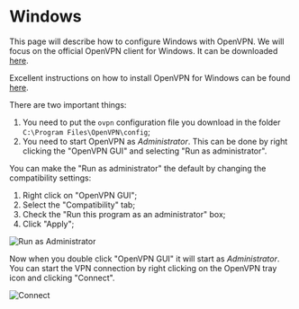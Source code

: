 # Windows
This page will describe how to configure Windows with OpenVPN. We will focus 
on the official OpenVPN client for Windows. It can be downloaded 
[here](https://openvpn.net/index.php/open-source/downloads.html).

Excellent instructions on how to install OpenVPN for Windows can
be found [here](https://community.openvpn.net/openvpn/wiki/OpenVPN-GUI).

There are two important things:

1. You need to put the `ovpn` configuration file you download in the folder
`C:\Program Files\OpenVPN\config`;
2. You need to start OpenVPN as *Administrator*. This can be done by right 
clicking the "OpenVPN GUI" and selecting "Run as administrator".

You can make the "Run as administrator" the default by changing the 
compatibility settings:

1. Right click on "OpenVPN GUI";
2. Select the "Compatibility" tab;
3. Check the "Run this program as an administrator" box;
4. Click "Apply";


![Run as Administrator](https://raw.githubusercontent.com/eduVPN/documentation/master/windows/windows_openvpn_run_as_administrator.png)

Now when you double click "OpenVPN GUI" it will start as *Administrator*. You 
can start the VPN connection by right clicking on the OpenVPN tray icon and 
clicking "Connect".

![Connect](https://raw.githubusercontent.com/eduVPN/documentation/master/windows/windows_openvpn_connect.png)

